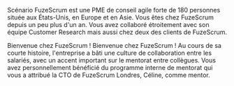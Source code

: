 Scénario 
FuzeScrum est une PME de conseil agile forte de 180 personnes située aux États-Unis, en Europe et en Asie. Vous êtes chez FuzeScrum depuis un peu plus d'un an. Vous avez collaboré étroitement avec son équipe Customer Research mais aussi chez deux des clients de FuzeScrum.

Bienvenue chez FuzeScrum !
Bienvenue chez FuzeScrum !
Au cours de sa courte histoire, l'entreprise a bâti une culture de collaboration entre les salariés, avec un accent important sur le mentorat entre collègues. Vous avez personnellement bénéficié du programme interne de mentorat qui vous a attribué la CTO de FuzeScrum Londres, Céline, comme mentor. 
